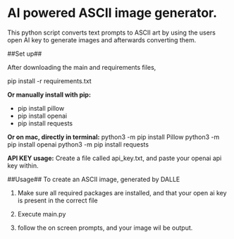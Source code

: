 # AI powered ASCII image generator. #

This python script converts text prompts to ASCII art by using the users open AI key to generate images and afterwards converting them.

##Set up##

After downloading the main and requirements files,

pip install -r requirements.txt

**Or manually install with pip:**
 - pip install pillow
 - pip install openai
 - pip install requests

**Or on mac, directly in terminal:**
python3 -m pip install Pillow
python3 -m pip install openai
python3 -m pip install requests

**API KEY usage:**
Create a file called api_key.txt, and paste your openai api key within.

##Usage##
To create an ASCII image, generated by DALLE

1. Make sure all required packages are installed, and that your open ai key is present in the correct file

2. Execute main.py

3. follow the on screen prompts, and your image wil be output.


